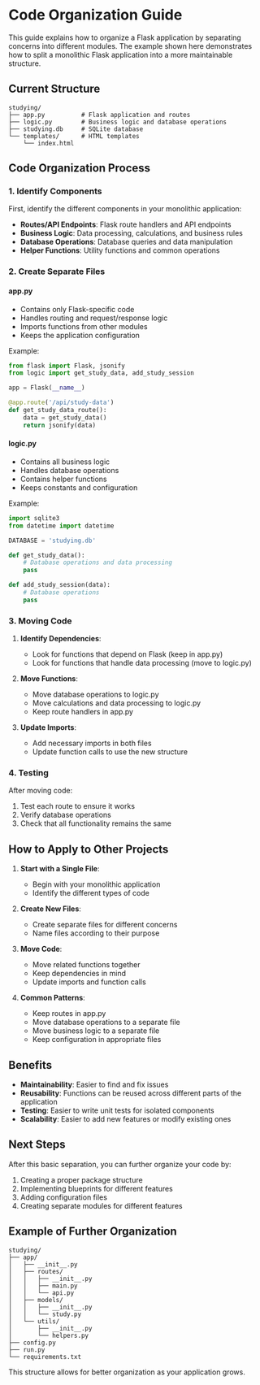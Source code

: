 # Code Organization Guide

This guide explains how to organize a Flask application by separating concerns into different modules. The example shown here demonstrates how to split a monolithic Flask application into a more maintainable structure.

## Current Structure

```
studying/
├── app.py          # Flask application and routes
├── logic.py        # Business logic and database operations
├── studying.db     # SQLite database
└── templates/      # HTML templates
    └── index.html
```

## Code Organization Process

### 1. Identify Components

First, identify the different components in your monolithic application:

- **Routes/API Endpoints**: Flask route handlers and API endpoints
- **Business Logic**: Data processing, calculations, and business rules
- **Database Operations**: Database queries and data manipulation
- **Helper Functions**: Utility functions and common operations

### 2. Create Separate Files

#### app.py
- Contains only Flask-specific code
- Handles routing and request/response logic
- Imports functions from other modules
- Keeps the application configuration

Example:
```python
from flask import Flask, jsonify
from logic import get_study_data, add_study_session

app = Flask(__name__)

@app.route('/api/study-data')
def get_study_data_route():
    data = get_study_data()
    return jsonify(data)
```

#### logic.py
- Contains all business logic
- Handles database operations
- Contains helper functions
- Keeps constants and configuration

Example:
```python
import sqlite3
from datetime import datetime

DATABASE = 'studying.db'

def get_study_data():
    # Database operations and data processing
    pass

def add_study_session(data):
    # Database operations
    pass
```

### 3. Moving Code

1. **Identify Dependencies**:
   - Look for functions that depend on Flask (keep in app.py)
   - Look for functions that handle data processing (move to logic.py)

2. **Move Functions**:
   - Move database operations to logic.py
   - Move calculations and data processing to logic.py
   - Keep route handlers in app.py

3. **Update Imports**:
   - Add necessary imports in both files
   - Update function calls to use the new structure

### 4. Testing

After moving code:
1. Test each route to ensure it works
2. Verify database operations
3. Check that all functionality remains the same

## How to Apply to Other Projects

1. **Start with a Single File**:
   - Begin with your monolithic application
   - Identify the different types of code

2. **Create New Files**:
   - Create separate files for different concerns
   - Name files according to their purpose

3. **Move Code**:
   - Move related functions together
   - Keep dependencies in mind
   - Update imports and function calls

4. **Common Patterns**:
   - Keep routes in app.py
   - Move database operations to a separate file
   - Move business logic to a separate file
   - Keep configuration in appropriate files

## Benefits

- **Maintainability**: Easier to find and fix issues
- **Reusability**: Functions can be reused across different parts of the application
- **Testing**: Easier to write unit tests for isolated components
- **Scalability**: Easier to add new features or modify existing ones

## Next Steps

After this basic separation, you can further organize your code by:
1. Creating a proper package structure
2. Implementing blueprints for different features
3. Adding configuration files
4. Creating separate modules for different features

## Example of Further Organization

```
studying/
├── app/
│   ├── __init__.py
│   ├── routes/
│   │   ├── __init__.py
│   │   ├── main.py
│   │   └── api.py
│   ├── models/
│   │   ├── __init__.py
│   │   └── study.py
│   └── utils/
│       ├── __init__.py
│       └── helpers.py
├── config.py
├── run.py
└── requirements.txt
```

This structure allows for better organization as your application grows. 